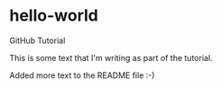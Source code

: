 hello-world
===========

GitHub Tutorial

This is some text that I'm writing as part of the tutorial.


Added more text to the README file :-)
